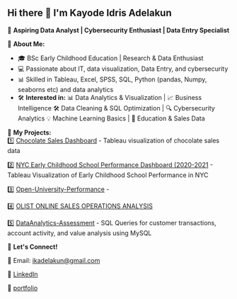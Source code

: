 ## Hi there 👋 I'm Kayode Idris Adelakun 
🚀 **Aspiring Data Analyst | Cybersecurity Enthusiast | Data Entry Specialist**

🔹 **About Me:**  
- 🎓 BSc Early Childhood Education | Research & Data Enthusiast  
- 💻 Passionate about IT, data visualization, Data Entry, and cybersecurity  
- 📊 Skilled in Tableau, Excel, SPSS, SQL, Python (pandas, Numpy, seaborns etc) and data analytics  
- 🛠️ **Interested in:** 📊 Data Analytics & Visualization | 📈 Business Intelligence
🛠️ Data Cleaning & SQL Optimization | 🔍 Cybersecurity Analytics
💡 Machine Learning Basics | 🌱 Education & Sales Data

🔹 **My Projects:**  
1️⃣ [Chocolate Sales Dashboard](#) - Tableau visualization of chocolate sales data

2️⃣ [NYC Early Childhood School Performance Dashboard (2020-2021](#) - Tableau Visualization of Early Childhood School Performance in NYC  

3️⃣ [Open-University-Performance](#) -

4️⃣ [OLIST ONLINE SALES OPERATIONS ANALYSIS](#) 

5️⃣ [DataAnalytics-Assessment](#) - SQL Queries for customer transactions, account activity, and value analysis using MySQL

🔹 **Let's Connect!**  

📧 Email: ikadelakun@gmail.com 

🔗 [LinkedIn](https://www.linkedin.com/in/kayode-adelakun-4b68a2343/)  

🔗 [portfolio](https://www.notion.so/kayodeadelakun/Kayode-Adelakun-Data-Analyst-1df49280611280f98b58ec2685868f5f)


<!--
**kayode-cs/kayode-cs** is a ✨ _special_ ✨ repository because its `README.md` (this file) appears on your GitHub profile.

Here are some ideas to get you started:

- 🔭 I’m currently working on ...
- 🌱 I’m currently learning ...
- 👯 I’m looking to collaborate on ...
- 🤔 I’m looking for help with ...
- 💬 Ask me about ...
- 📫 How to reach me: ...
- 😄 Pronouns: ...
- ⚡ Fun fact: ...
-->
